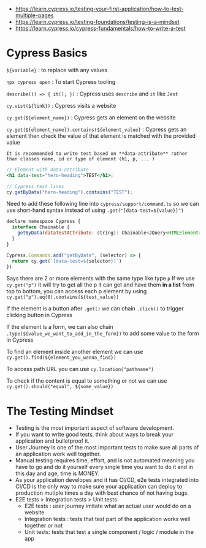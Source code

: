 - https://learn.cypress.io/testing-your-first-application/how-to-test-multiple-pages
- https://learn.cypress.io/testing-foundations/testing-is-a-mindset
- https://learn.cypress.io/cypress-fundamentals/how-to-write-a-test

# Cypress Basics

`${variable}` : to replace with any values

`npx cypress open` : To start Cypress tooling

`describe(() => { it(); })` : Cypress uses `describe` and `it` like `Jest`

`cy.vist(${link})` : Cypress visits a website

`cy.get(${element_name})` : Cypress gets an element on the website

`cy.get(${element_name}).contains(${element_value}` : Cypress gets an element then check the value of that element is matched with the provided value

`It is recommended to write test based on **data-attribute** rather than classes name, id or type of element (h1, p, ... )`

```jsx
// Element with data-attribute
<h1 data-test="hero-heading">TEST</h1>;

// Cypress test lines
cy.getByData("hero-heading").contains("TEST");
```

Need to add these following line into `cypress/support/command.ts` so we can use short-hand syntax instead of using `.get("[data-test=${value}]")`

```jsx
declare namespace Cypress {
  interface Chainable {
    getByData(dataTestAttribute: string): Chainable<JQuery<HTMLElement>>
  }
}

Cypress.Commands.add("getByData", (selector) => {
  return cy.get(`[data-test=${selector}]`)
})
```

Says there are 2 or more elements with the same type like type `p` If we use `cy.get("p")` it will try to get all the p it can get and have them **in a list** from top to bottom, you can access each p element by using `cy.get("p").eq(0).contains(${test_value})`

If the element is a button after `.get()` we can chain `.click()` to trigger clicking button in Cypress

If the element is a form, we can also chain `.type(${value_we_want_to_add_in_the_form})` to add some value to the form in Cypress

To find an element inside another element we can use `cy.get().find(${element_you_wanna_find})`

To access path URL you can use `cy.location("pathname")`

To check if the content is equal to something or not we can use `cy.get().should("equal", ${some_value})`

# The Testing Mindset

- Testing is the most important aspect of software development.
- If you want to write good tests, think about ways to break your application and bulletproof it.
- User Journey is one of the most important tests to make sure all parts of an application work well together.
- Manual testing requires time, effort, and is not automated meaning you have to go and do it yourself every single time you want to do it and in this day and age, time is MONEY.
- As your application developes and it has CI/CD, e2e tests integrated into CI/CD is the only way to make sure your application can deploy to production mutiple times a day with best chance of not having bugs.
- E2E tests > Integration tests > Unit tests
  - E2E tests : user journey imitate what an actual user would do on a website
  - Integration tests : tests that test part of the application works well together or not
  - Unit tests: tests that test a single component / logic / module in the app
